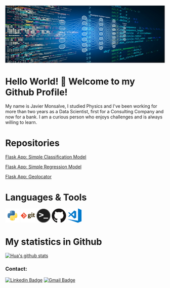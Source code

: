 ![](./images/image_ds2.png) 
# Hello World! 👋 Welcome to my Github Profile!
My name is Javier Monsalve, I studied Physics and I've been working for more than two years as a Data Scientist, first for a Consulting Company and now for a bank. I am a curious person who enjoys challenges and is always willing to learn.

# Repositories
[Flask App: Simple Classification Model](https://github.com/jmonsalverodilla/Simple-classification-model-in-Flask) 

[Flask App: Simple Regression Model](https://github.com/jmonsalverodilla/Simple-regression-model-in-Flask) 

[Flask App: Geolocator](https://github.com/jmonsalverodilla/Geolocator) 

<!--
**jmonsalve96/jmonsalve96** is a ✨ _special_ ✨ repository because its `README.md` (this file) appears on your GitHub profile.

Here are some ideas to get you started:

- 🔭 I’m currently working on ...
- 🌱 I’m currently learning ...
- 👯 I’m looking to collaborate on ...
- 🤔 I’m looking for help with ...
- 💬 Ask me about ...
- 📫 How to reach me: ...
- 😄 Pronouns: ...
- ⚡ Fun fact: ...
-->

# Languages & Tools

<code><img height="45" src="https://raw.githubusercontent.com/github/explore/80688e429a7d4ef2fca1e82350fe8e3517d3494d/topics/python/python.png"></code>
<code><img height="45" src="https://raw.githubusercontent.com/github/explore/80688e429a7d4ef2fca1e82350fe8e3517d3494d/topics/git/git.png"></code>
<code><img height="45" src="https://raw.githubusercontent.com/github/explore/80688e429a7d4ef2fca1e82350fe8e3517d3494d/topics/terminal/terminal.png"></code>
<code><img height="45" src="https://raw.githubusercontent.com/github/explore/78df643247d429f6cc873026c0622819ad797942/topics/github/github.png"></code>
<code><img height="45" src="https://raw.githubusercontent.com/github/explore/80688e429a7d4ef2fca1e82350fe8e3517d3494d/topics/visual-studio-code/visual-studio-code.png"></code>

# My statistics in Github
[![Hua's github stats](https://github-readme-stats.vercel.app/api?username=jmonsalverodilla&show_icons=true&theme=dark)](https://github.com/jmonsalverodilla/github-readme-stats)

### Contact: 
[![Linkedin Badge](https://img.shields.io/badge/-Javier_Monsalve-blue?style=flat-square&logo=Linkedin&logoColor=white&link=https://www.linkedin.com/in/javier-monsalve-rodilla/)](https://www.linkedin.com/in/javier-monsalve-rodilla/)
[![Gmail Badge](https://img.shields.io/badge/-javiermonsalverodilla@gmail.com-c14438?style=flat-square&logo=Gmail&logoColor=white&link=mailto:javiermonsalverodilla@gmail.com)](mailto:javiermonsalverodilla@gmail.com)
